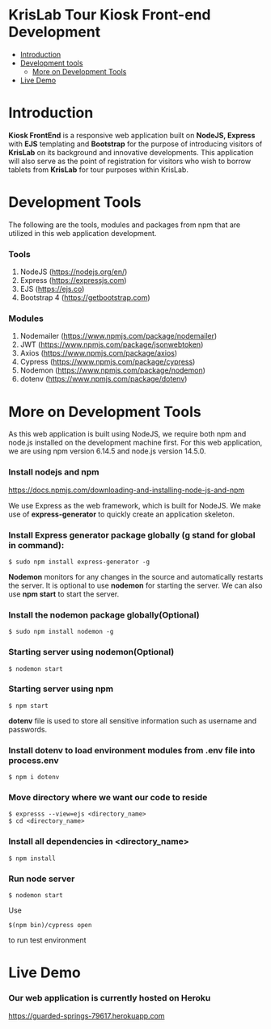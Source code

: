 KrisLab Tour Kiosk Front-end Development
========================================
- [Introduction](#introduction)
- [Development tools](#development-tools)
  - [More on Development Tools](#more-on-development-tools)
- [Live Demo](#live-demo)


# Introduction
**Kiosk FrontEnd** is a responsive web application built on **NodeJS, Express** with **EJS** templating and **Bootstrap** for the purpose of introducing visitors of **KrisLab** on its background and innovative developments. This application will also serve as the point of registration for visitors who wish to borrow tablets from **KrisLab** for tour purposes within KrisLab.

# Development Tools
The following are the tools, modules and packages from npm that are utilized in this web application development.
### Tools
1. NodeJS (https://nodejs.org/en/)
2. Express (https://expressjs.com)
3. EJS (https://ejs.co)
4. Bootstrap 4 (https://getbootstrap.com)

### Modules
1. Nodemailer (https://www.npmjs.com/package/nodemailer)
2. JWT (https://www.npmjs.com/package/jsonwebtoken)
3. Axios (https://www.npmjs.com/package/axios)
4. Cypress (https://www.npmjs.com/package/cypress)
5. Nodemon (https://www.npmjs.com/package/nodemon)
6. dotenv (https://www.npmjs.com/package/dotenv)

# More on Development Tools
As this web application is built using NodeJS, we require both npm and node.js installed on the development machine first.
For this web application, we are using npm version 6.14.5 and node.js version 14.5.0.
### Install nodejs and npm ###
https://docs.npmjs.com/downloading-and-installing-node-js-and-npm

We use Express as the web framework, which is built for NodeJS. We make use of **express-generator** to quickly create an application skeleton.
### Install Express generator package globally (g stand for global in command): ###
```shell_session
$ sudo npm install express-generator -g
```
**Nodemon** monitors for any changes in the source and automatically restarts the server. It is optional to use **nodemon** for starting the server. We can also use **npm start** to start the server.
### Install the nodemon package globally(Optional)
```shell_session
$ sudo npm install nodemon -g
```
### Starting server using nodemon(Optional)
```shell_session
$ nodemon start
```
### Starting server using npm
```sell_session
$ npm start
```

**dotenv** file is used to store all sensitive information such as username and passwords. 
### Install dotenv to load environment modules from .env file into process.env  ###
```shell_session
$ npm i dotenv
```

### Move directory where we want our code to reside ###
```shell_session
$ expresss --view=ejs <directory_name>
$ cd <directory_name>
```

### Install all dependencies in <directory_name> ###
```shell_session
$ npm install
```

### Run node server ###
```shell_session
$ nodemon start
```

Use 
```shell_session
$(npm bin)/cypress open
```
to run test environment

# Live Demo
### Our web application is currently hosted on Heroku
https://guarded-springs-79617.herokuapp.com
